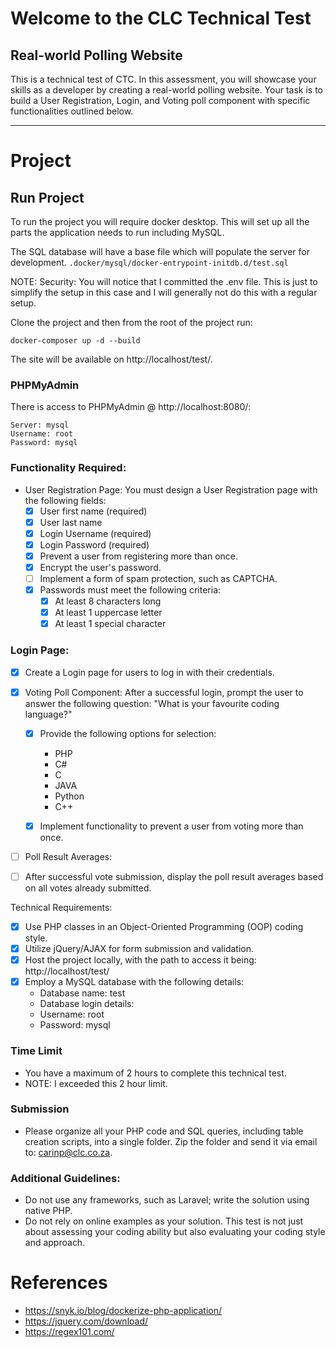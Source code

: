# Welcome to the CLC Technical Test

## Real-world Polling Website

This is a technical test of CTC. In this assessment, you will showcase your skills as a developer by creating a real-world polling website. Your task is
to build a User Registration, Login, and Voting poll component with specific functionalities outlined below.

---

# Project

## Run Project

To run the project you will require docker desktop. This will set up all
the parts the application needs to run including MySQL.

The SQL database will have a base file which will populate the server for development.
`.docker/mysql/docker-entrypoint-initdb.d/test.sql`

NOTE: Security: You will notice that I committed the .env file. This is just 
to simplify the setup in this case and I will generally not do this with 
a regular setup.

Clone the project and then from the root of the project run:

```shell
docker-composer up -d --build
```

The site will be available on http://localhost/test/.

### PHPMyAdmin

There is access to PHPMyAdmin @ http://localhost:8080/:

```text
Server: mysql
Username: root
Password: mysql
```

### Functionality Required:

- User Registration Page: You must design a User Registration page with the following fields:
    - [X] User first name (required)
    - [X] User last name
    - [X] Login Username (required)
    - [X] Login Password (required)
    - [X] Prevent a user from registering more than once.
    - [X] Encrypt the user's password.
    - [ ] Implement a form of spam protection, such as CAPTCHA.
    - [X] Passwords must meet the following criteria:
        - [x] At least 8 characters long
        - [X] At least 1 uppercase letter
        - [X] At least 1 special character

### Login Page:

- [X] Create a Login page for users to log in with their credentials.

- [X] Voting Poll Component: After a successful login, prompt the user to answer the following question: "What is your
  favourite coding language?"
    - [X] Provide the following options for selection:
        - PHP
        - C#
        - C
        - JAVA
        - Python
        - C++

    - [X] Implement functionality to prevent a user from voting more than once.

- [ ] Poll Result Averages:

- [ ] After successful vote submission, display the poll result averages based on all votes already submitted.

Technical Requirements:

- [x] Use PHP classes in an Object-Oriented Programming (OOP) coding style.
- [x] Utilize jQuery/AJAX for form submission and validation.
- [x] Host the project locally, with the path to access it being: http://localhost/test/
- [x] Employ a MySQL database with the following details:
    - Database name: test
    - Database login details:
    - Username: root
    - Password: mysql

### Time Limit

- You have a maximum of 2 hours to complete this technical test.
- NOTE: I exceeded this 2 hour limit.

### Submission

- Please organize all your PHP code and SQL queries, including table creation scripts, into a single folder. Zip the
  folder and send it via email to: carinp@clc.co.za.

### Additional Guidelines:

- Do not use any frameworks, such as Laravel; write the solution using native PHP.
- Do not rely on online examples as your solution. This test is not just about assessing your coding ability but also
  evaluating your coding style and approach.

# References

- https://snyk.io/blog/dockerize-php-application/
- https://jquery.com/download/
- https://regex101.com/